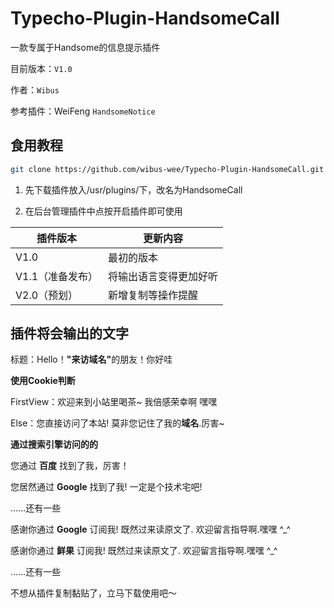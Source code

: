 # Typecho-Plugin-HandsomeCall

一款专属于Handsome的信息提示插件

目前版本：`V1.0`

作者：`Wibus`

参考插件：WeiFeng `HandsomeNotice`



## 食用教程

```bash
git clone https://github.com/wibus-wee/Typecho-Plugin-HandsomeCall.git
```

1. 先下载插件放入/usr/plugins/下，改名为HandsomeCall

2. 在后台管理插件中点按开启插件即可使用



| 插件版本         | 更新内容               |
| ---------------- | ---------------------- |
| V1.0             | 最初的版本             |
| V1.1（准备发布） | 将输出语言变得更加好听 |
| V2.0（预划）     | 新增复制等操作提醒     |

## 插件将会输出的文字

标题：Hello！<strong>"来访域名"</strong>的朋友！你好哇

**使用Cookie判断**

FirstView：欢迎来到小站里喝茶~  我倍感荣幸啊 嘿嘿

Else：您直接访问了本站!  莫非您记住了我的<strong>域名</strong>.厉害~

**通过搜索引擎访问的的**

您通过 <strong>百度</strong> 找到了我，厉害！

您居然通过 <strong>Google</strong> 找到了我! 一定是个技术宅吧!

……还有一些



感谢你通过 <strong>Google</strong> 订阅我!  既然过来读原文了. 欢迎留言指导啊.嘿嘿 ^_^

感谢你通过 <strong>鲜果</strong> 订阅我!  既然过来读原文了. 欢迎留言指导啊.嘿嘿 ^_^

……还有一些

不想从插件复制黏贴了，立马下载使用吧～